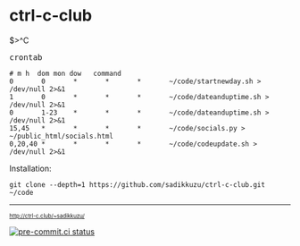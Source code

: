 # ctrl-c-club
$>^C


<kbd>crontab</kbd>
```
# m h  dom mon dow   command
0       0       *       *       *       ~/code/startnewday.sh > /dev/null 2>&1
1       0       *       *       *       ~/code/dateanduptime.sh > /dev/null 2>&1
0       1-23    *       *       *       ~/code/dateanduptime.sh > /dev/null 2>&1
15,45   *       *       *       *       ~/code/socials.py > ~/public_html/socials.html
0,20,40 *       *       *       *       ~/code/codeupdate.sh > /dev/null 2>&1
```

Installation:

```shell
git clone --depth=1 https://github.com/sadikkuzu/ctrl-c-club.git ~/code
```

---

<sup><sub> http://ctrl-c.club/~sadikkuzu/ </sub></sup>

[![pre-commit.ci status](https://results.pre-commit.ci/badge/github/sadikkuzu/ctrl-c-club/master.svg)](https://results.pre-commit.ci/latest/github/sadikkuzu/ctrl-c-club/master)
